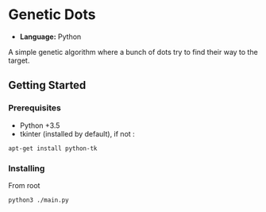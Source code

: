 # Genetic Dots

- **Language:** Python

A simple genetic algorithm where a bunch of dots try to find their way to the target.

## Getting Started


### Prerequisites

- Python +3.5
- tkinter (installed by default), if not :

```
apt-get install python-tk
```

### Installing


From root

```
python3 ./main.py
```
